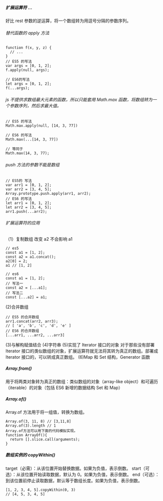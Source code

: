 ##### 扩展运算符 ...

好比 rest 参数的逆运算，将一个数组转为用逗号分隔的参数序列。

###### 替代函数的 apply 方法

```
function f(x, y, z) {
  // ...
}
// ES5 的写法
var args = [0, 1, 2];
f.apply(null, args);

// ES6的写法
let args = [0, 1, 2];
f(...args);

```

###### js 不提供求数组最大元素的函数，所以只能套用 Math.max 函数，将数组转为一个参数序列，然后求最大值。

```
// ES5 的写法
Math.max.apply(null, [14, 3, 77])

// ES6 的写法
Math.max(...[14, 3, 77])

// 等同于
Math.max(14, 3, 77);
```

###### push 方法的参数不能是数组

```
// ES5的 写法
var arr1 = [0, 1, 2];
var arr2 = [3, 4, 5];
Array.prototype.push.apply(arr1, arr2);
// ES6 的写法
let arr1 = [0, 1, 2];
let arr2 = [3, 4, 5];
arr1.push(...arr2);
```

###### 扩展运算符的应用

（1）复制数组
改变 a2 不会影响 a1

```
// es5
const a1 = [1, 2];
const a2 = a1.concat();
a2[0] = 2;
a1 // [1, 2]

// es6
const a1 = [1, 2];
// 写法一
const a2 = [...a1];
// 写法二
const [...a2] = a1;
```

(2)合并数组

```
// ES5 的合并数组
arr1.concat(arr2, arr3);
// [ 'a', 'b', 'c', 'd', 'e' ]
// ES6 的合并数组
[...arr1, ...arr2, ...arr3]
```

(3)与解构赋值结合
(4)字符串
(5)实现了 Iterator 接口的对象
对于那些没有部署 Iterator 接口的类似数组的对象，扩展运算符就无法将其转为真正的数组。部署成 Iterator 接口的，可以转成真正数组。
(6)Map 和 Set 结构，Generator 函数

##### Array.from()

用于将两类对象转为真正的数组：类似数组的对象（array-like object）和可遍历（iterable）的对象（包括 ES6 新增的数据结构 Set 和 Map）

##### Array.of()

Array.of 方法用于将一组值，转换为数组。

```
Array.of(3, 11, 8) // [3,11,8]
Array.of(3).length // 1
Array.of方法可以用下面的代码模拟实现。
function ArrayOf(){
  return [].slice.call(arguments);
}
```

##### 数组实例的 copyWithin()

target（必需）：从该位置开始替换数据。如果为负值，表示倒数。
start（可选）：从该位置开始读取数据，默认为 0。如果为负值，表示倒数。
end（可选）：到该位置前停止读取数据，默认等于数组长度。如果为负值，表示倒数。

```
[1, 2, 3, 4, 5].copyWithin(0, 3)
// [4, 5, 3, 4, 5]
```
